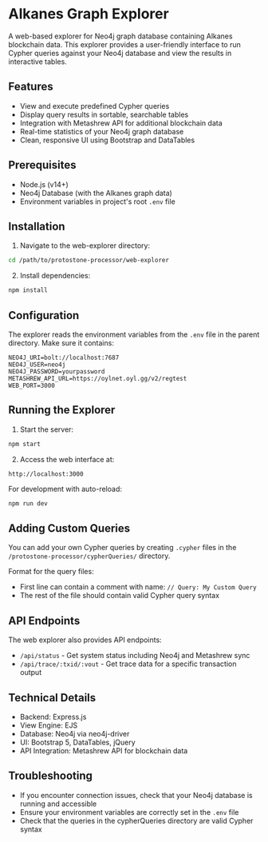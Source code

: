 # Alkanes Graph Explorer

A web-based explorer for Neo4j graph database containing Alkanes blockchain data. This explorer provides a user-friendly interface to run Cypher queries against your Neo4j database and view the results in interactive tables.

## Features

- View and execute predefined Cypher queries
- Display query results in sortable, searchable tables
- Integration with Metashrew API for additional blockchain data
- Real-time statistics of your Neo4j graph database
- Clean, responsive UI using Bootstrap and DataTables

## Prerequisites

- Node.js (v14+)
- Neo4j Database (with the Alkanes graph data)
- Environment variables in project's root `.env` file

## Installation

1. Navigate to the web-explorer directory:

```bash
cd /path/to/protostone-processor/web-explorer
```

2. Install dependencies:

```bash
npm install
```

## Configuration

The explorer reads the environment variables from the `.env` file in the parent directory. Make sure it contains:

```
NEO4J_URI=bolt://localhost:7687
NEO4J_USER=neo4j
NEO4J_PASSWORD=yourpassword
METASHREW_API_URL=https://oylnet.oyl.gg/v2/regtest
WEB_PORT=3000
```

## Running the Explorer

1. Start the server:

```bash
npm start
```

2. Access the web interface at:

```
http://localhost:3000
```

For development with auto-reload:

```bash
npm run dev
```

## Adding Custom Queries

You can add your own Cypher queries by creating `.cypher` files in the `/protostone-processor/cypherQueries/` directory.

Format for the query files:
- First line can contain a comment with name: `// Query: My Custom Query`
- The rest of the file should contain valid Cypher query syntax

## API Endpoints

The web explorer also provides API endpoints:

- `/api/status` - Get system status including Neo4j and Metashrew sync
- `/api/trace/:txid/:vout` - Get trace data for a specific transaction output

## Technical Details

- Backend: Express.js
- View Engine: EJS
- Database: Neo4j via neo4j-driver
- UI: Bootstrap 5, DataTables, jQuery
- API Integration: Metashrew API for blockchain data

## Troubleshooting

- If you encounter connection issues, check that your Neo4j database is running and accessible
- Ensure your environment variables are correctly set in the `.env` file
- Check that the queries in the cypherQueries directory are valid Cypher syntax

